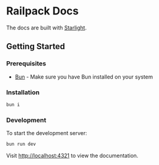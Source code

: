 # Railpack Docs

The docs are built with [Starlight](https://starlight.astro.build/).

## Getting Started

### Prerequisites

- [Bun](https://bun.sh/) - Make sure you have Bun installed on your system

### Installation

```bash
bun i
```

### Development

To start the development server:

```bash
bun run dev
```

Visit [http://localhost:4321](localhost:4321) to view the documentation.
